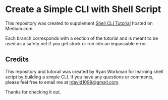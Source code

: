 # Create a Simple CLI with Shell Script
This repository was created to supplement [Shell CLI Tutorial](https://medium.com/@rdavid1099/create-a-simple-cli-with-shell-script-1-of-2-e9b22c7f1eaa) hosted on Medium.com.

Each branch corresponds with a section of the tutorial and is meant to be used as a safety net if you get stuck or run into an impassable error.

## Credits
This repository and tutorail was created by Ryan Workman for learning shell script by building a simple CLI. If you have any questions or comments, please feel free to email me at rdavid1099@gmail.com.

Thanks for checking it out.